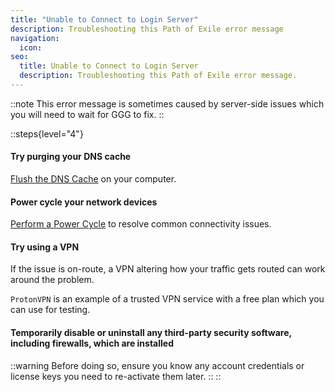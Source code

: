 ```yaml
---
title: "Unable to Connect to Login Server"
description: Troubleshooting this Path of Exile error message
navigation:
  icon:
seo:
  title: Unable to Connect to Login Server
  description: Troubleshooting this Path of Exile error message.
---
```


::note
This error message is sometimes caused by server-side issues which you will need to wait for GGG to fix.
::

::steps{level="4"}
#### Try purging your DNS cache
[Flush the DNS Cache](/miscellaneous/other/flush-the-dns-cache) on your computer.
#### Power cycle your network devices
[Perform a Power Cycle](/miscellaneous/other/perform-a-power-cycle) to resolve common connectivity issues.
#### Try using a VPN
If the issue is on-route, a VPN altering how your traffic gets routed can work around the problem.

`ProtonVPN` is an example of a trusted VPN service with a free plan which you can use for testing.
#### Temporarily disable or uninstall any third-party security software, including firewalls, which are installed
::warning
Before doing so, ensure you know any account credentials or license keys you need to re-activate them later.
::
::